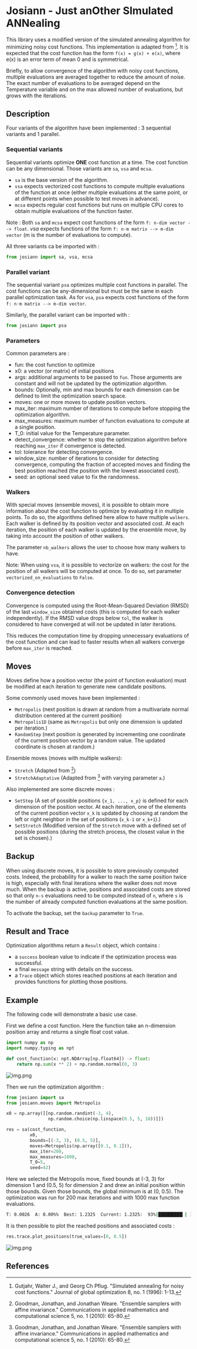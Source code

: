 # Josiann - Just anOther SImulated ANNealing

This library uses a modified version of the simulated annealing algorithm for minimizing noisy cost functions. 
This implementation is adapted from [^1]. It is expected that the cost function has the form `f(x) = g(x) + e(x)`, 
where e(x) is an error term of mean 0 and is symmetrical.

Briefly, to allow convergence of the algorithm with noisy cost functions, multiple evaluations are averaged together to 
reduce the amount of noise. The exact number of evaluations to be averaged depend on the Temperature variable and on 
the max allowed number of evaluations, but grows with the iterations.

## Description

Four variants of the algorithm have been implemented : 3 sequential variants and 1 parallel.

### Sequential variants

Sequential variants optimize **ONE** cost function at a time. The cost function can be any dimensional.
Those variants are `sa`, `vsa` and `mcsa`.

- `sa` is the base version of the algorithm.
- `vsa` expects vectorized cost functions to compute multiple evaluations of the function at once (either multiple 
  evaluations at the same point, or at different points when possible to test moves in advance). 
- `mcsa` expects regular cost functions but runs on multiple CPU cores to obtain multiple evaluations of the 
  function faster.

Note : Both `sa` and `mcsa` expect cost functions of the form `f: n-dim vector --> float`.
*vsa* expects functions of the form `f: n⋅m matrix --> m-dim vector` (m is the number of evaluations to compute).

All three variants ca be imported with :

```python
from josiann import sa, vsa, mcsa
```

### Parallel variant

The sequential variant `psa` optimizes multiple cost functions in parallel. The cost functions can be 
any-dimensional but must be the same in each parallel optimization task. 
As for `vsa`, `psa` expects cost functions of the form `f: n⋅m matrix --> m-dim vector`.

Similarly, the parallel variant can be imported with :

```python
from josiann import psa
```

### Parameters

Common parameters are :
- fun: the cost function to optimize
- x0: a vector (or matrix) of initial positions
- args: additional arguments to be passed to `fun`. Those arguments are constant and will not be updated by the 
  optimization algorithm.
- bounds: Optionally, min and max bounds for each dimension can be defined to limit the optimization search space.
- moves: one or more moves to update position vectors.
- max_iter: maximum number of iterations to compute before stopping the optimization algorithm.
- max_measures: maximum number of function evaluations to compute at a single position.
- T_0: initial value for the Temperature parameter.
- detect_convergence: whether to stop the optimization algorithm before reaching `max_iter` if convergence is detected.
- tol: tolerance for detecting convergence.
- window_size: number of iterations to consider for detecting convergence, computing the fraction of accepted moves 
  and finding the best position reached (the position with the lowest associated cost).
- seed: an optional seed value to fix the randomness.

### Walkers

With special moves (ensemble moves), it is possible to obtain more information about the cost function to optimize 
by evaluating it in multiple points. 
To do so, the algorithms defined here allow to have multiple `walkers`. Each walker is defined by its position 
vector and associated cost. At each iteration, the position of each walker is updated by the ensemble move, by 
taking into account the position of other walkers.

The parameter `nb_walkers` allows the user to choose how many walkers to have.

Note: When using `vsa`, it is possible to vectorize on walkers: the cost for the position of all walkers will be 
computed at once. To do so, set parameter `vectorized_on_evaluations` to `False`. 

### Convergence detection

Convergence is computed using the Root-Mean-Squared Deviation (RMSD) of the last `window_size` obtained costs (this 
is computed for each walker independently). If the RMSD value drops below `tol`, the walker is considered to have 
converged at will not be updated in later iterations. 

This reduces the computation time by dropping unnecessary evaluations of the cost function and can lead to faster 
results when all walkers converge before `max_iter` is reached.

## Moves

Moves define how a position vector (the point of function evaluation) must be modified at each iteration to generate 
new candidate positions.

Some commonly used moves have been implemented :
- `Metropolis` (next position is drawn at random from a multivariate normal distribution centered at the current position)
- `Metropolis1D` (same as `Metropolis` but only one dimension is updated per iteration.)
- `RandomStep` (next position is generated by incrementing one coordinate of the current position vector by a random 
  value. The updated coordinate is chosen at random.)

Ensemble moves (moves with multiple walkers):
- `Stretch` (Adapted from [^2])
- `StretchAdaptative` (Adapted from [^2] with varying parameter `a`.)

Also implemented are some discrete moves :
- `SetStep` (A set of possible positions `{x_1, ..., x_p}` is defined for each dimension of the position vector. At 
  each iteration, one of the elements of the current position vector `x_k` is updated by choosing at random the 
  left or right neighbor in the set of positions (`x_k-1` or `x_k+1`).)
- `SetStretch` (Modified version of the `Stretch` move with a defined set of possible positions (during the stretch 
  process, the closest value in the set is chosen).)

## Backup

When using discrete moves, it is possible to store previously computed costs. Indeed, the probability for a walker 
to reach the same position twice is high, especially with final iterations where the walker does not move much. When 
the backup is active, positions and associated costs are stored so that only `n-s` evaluations need to be computed 
instead of `n`, where `s` is the number of already computed function evaluations at the same position.

To activate the backup, set the `backup` parameter to `True`.

## Result and Trace

Optimization algorithms return a `Result` object, which contains :
- a `success` boolean value to indicate if the optimization process was successful.
- a final `message` string with details on the success.
- a `Trace` object which stores reached positions at each iteration and provides functions for plotting those positions.

## Example

The following code will demonstrate a basic use case.

First we define a cost function. Here the function take an n-dimension position array and returns a single float cost 
value. 

```python
import numpy as np
import numpy.typing as npt

def cost_function(x: npt.NDArray[np.float64]) -> float:
    return np.sum(x ** 2) + np.random.normal(0, 3)
```

![img.png](doc/example/cost_function.png)

Then we run the optimization algorithm : 

```python
from josiann import sa
from josiann.moves import Metropolis

x0 = np.array([[np.random.randint(-3, 4),                                   # random number in (-3, 3)
                np.random.choice(np.linspace(0.5, 5, 10))]])                # random number in (0.5, 5)

res = sa(cost_function,
         x0,
         bounds=[(-3, 3), (0.5, 5)],
         moves=Metropolis(np.array([0.1, 0.1])),
         max_iter=200,
         max_measures=1000,
         T_0=5,
         seed=42)
```

Here we selected the Metropolis move, fixed bounds at (-3, 3) for dimension 1 and (0.5, 5) for dimension 2 and drew an 
initial position within those bounds. Given those bounds, the global minimum is at (0, 0.5).
The optimization was run for 200 max iterations and with 1000 max function evaluations.

```bash
T: 0.0026  A: 0.00%%  Best: 1.2325  Current: 1.2325:  93%|█████████▎| 186/200 [00:01<00:00, 169.23iteration/s]
```

It is then possible to plot the reached positions and associated costs :

```python
res.trace.plot_positions(true_values=[0, 0.5])
```

![img.png](doc/example/position_plot.png)

## References

[^1]: Gutjahr, Walter J., and Georg Ch Pflug. "Simulated annealing for noisy cost functions." Journal of global optimization 8, no. 1 (1996): 1-13.

[^2]: Goodman, Jonathan, and Jonathan Weare. "Ensemble samplers with affine invariance." Communications in applied mathematics and computational science 5, no. 1 (2010): 65-80.
